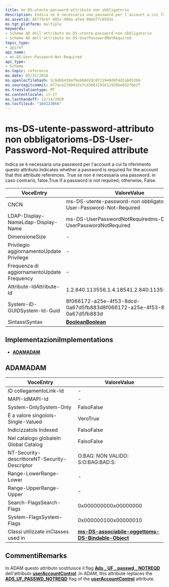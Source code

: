 ```yaml
---
title: ms-DS-utente-password-attributo non obbligatorio
description: Indica se è necessaria una password per l'account a cui fa riferimento questo attributo.
ms.assetid: 86779c6f-d05c-409a-afe4-99ebf7c0593e
ms.tgt_platform: multiple
keywords:
- Schema AD dell'attributo ms-DS-utente-password-non obbligatorio
- Schema AD dell'attributo ms-DS-UserPasswordNotRequired
topic_type:
- apiref
api_name:
- ms-DS-User-Password-Not-Required
api_type:
- Schema
ms.topic: reference
ms.date: 05/31/2018
ms.openlocfilehash: 5c8ebb439af9a960d2dc0721940d9f4d2ab852b6
ms.sourcegitcommit: b77ace27b0432e7cd3863191b11926be032fbe2f
ms.translationtype: MT
ms.contentlocale: it-IT
ms.lasthandoff: 12/14/2020
ms.locfileid: "104123066"
---
```

# <a name="ms-ds-user-password-not-required-attribute"></a><span data-ttu-id="9ed29-105">ms-DS-utente-password-attributo non obbligatorio</span><span class="sxs-lookup"><span data-stu-id="9ed29-105">ms-DS-User-Password-Not-Required attribute</span></span>

<span data-ttu-id="9ed29-106">Indica se è necessaria una password per l'account a cui fa riferimento questo attributo.</span><span class="sxs-lookup"><span data-stu-id="9ed29-106">Indicates whether a password is required for the account that this attribute references.</span></span> <span data-ttu-id="9ed29-107">True se non è necessaria una password. in caso contrario, false.</span><span class="sxs-lookup"><span data-stu-id="9ed29-107">True if a password is not required; otherwise, False.</span></span>



| <span data-ttu-id="9ed29-108">Voce</span><span class="sxs-lookup"><span data-stu-id="9ed29-108">Entry</span></span> | <span data-ttu-id="9ed29-109">Valore</span><span class="sxs-lookup"><span data-stu-id="9ed29-109">Value</span></span> |
|-------------------|--------------------------------------|
| <span data-ttu-id="9ed29-110">CN</span><span class="sxs-lookup"><span data-stu-id="9ed29-110">CN</span></span>                | <span data-ttu-id="9ed29-111">ms-DS-utente-password-non obbligatorio</span><span class="sxs-lookup"><span data-stu-id="9ed29-111">ms-DS-User-Password-Not-Required</span></span>     |
| <span data-ttu-id="9ed29-112">LDAP-Display-Name</span><span class="sxs-lookup"><span data-stu-id="9ed29-112">Ldap-Display-Name</span></span> | <span data-ttu-id="9ed29-113">ms-DS-UserPasswordNotRequired</span><span class="sxs-lookup"><span data-stu-id="9ed29-113">ms-DS-UserPasswordNotRequired</span></span>        |
| <span data-ttu-id="9ed29-114">Dimensione</span><span class="sxs-lookup"><span data-stu-id="9ed29-114">Size</span></span>              | \-                                   |
| <span data-ttu-id="9ed29-115">Privilegio aggiornamento</span><span class="sxs-lookup"><span data-stu-id="9ed29-115">Update Privilege</span></span>  | \-                                   |
| <span data-ttu-id="9ed29-116">Frequenza di aggiornamento</span><span class="sxs-lookup"><span data-stu-id="9ed29-116">Update Frequency</span></span>  | \-                                   |
| <span data-ttu-id="9ed29-117">Attribute-Id</span><span class="sxs-lookup"><span data-stu-id="9ed29-117">Attribute-Id</span></span>      | <span data-ttu-id="9ed29-118">1.2.840.113556.1.4.1854</span><span class="sxs-lookup"><span data-stu-id="9ed29-118">1.2.840.113556.1.4.1854</span></span>              |
| <span data-ttu-id="9ed29-119">System-ID-GUID</span><span class="sxs-lookup"><span data-stu-id="9ed29-119">System-Id-Guid</span></span>    | <span data-ttu-id="9ed29-120">8f066172-a25e-4f53-8dcd-0a67d5fb883d</span><span class="sxs-lookup"><span data-stu-id="9ed29-120">8f066172-a25e-4f53-8dcd-0a67d5fb883d</span></span> |
| <span data-ttu-id="9ed29-121">Sintassi</span><span class="sxs-lookup"><span data-stu-id="9ed29-121">Syntax</span></span>            | [<span data-ttu-id="9ed29-122">**Boolean**</span><span class="sxs-lookup"><span data-stu-id="9ed29-122">**Boolean**</span></span>](s-boolean.md)         |



## <a name="implementations"></a><span data-ttu-id="9ed29-123">Implementazioni</span><span class="sxs-lookup"><span data-stu-id="9ed29-123">Implementations</span></span>

-   [<span data-ttu-id="9ed29-124">**ADAM**</span><span class="sxs-lookup"><span data-stu-id="9ed29-124">**ADAM**</span></span>](#adam)

## <a name="adam"></a><span data-ttu-id="9ed29-125">ADAM</span><span class="sxs-lookup"><span data-stu-id="9ed29-125">ADAM</span></span>



| <span data-ttu-id="9ed29-126">Voce</span><span class="sxs-lookup"><span data-stu-id="9ed29-126">Entry</span></span> | <span data-ttu-id="9ed29-127">Valore</span><span class="sxs-lookup"><span data-stu-id="9ed29-127">Value</span></span> |
|------------------------|-------------------------------------------------------------------|
| <span data-ttu-id="9ed29-128">ID collegamento</span><span class="sxs-lookup"><span data-stu-id="9ed29-128">Link-Id</span></span>                | \-                                                                |
| <span data-ttu-id="9ed29-129">MAPI-Id</span><span class="sxs-lookup"><span data-stu-id="9ed29-129">MAPI-Id</span></span>                | \-                                                                |
| <span data-ttu-id="9ed29-130">System-Only</span><span class="sxs-lookup"><span data-stu-id="9ed29-130">System-Only</span></span>            | <span data-ttu-id="9ed29-131">Falso</span><span class="sxs-lookup"><span data-stu-id="9ed29-131">False</span></span>                                                             |
| <span data-ttu-id="9ed29-132">È a valore singolo</span><span class="sxs-lookup"><span data-stu-id="9ed29-132">Is-Single-Valued</span></span>       | <span data-ttu-id="9ed29-133">Vero</span><span class="sxs-lookup"><span data-stu-id="9ed29-133">True</span></span>                                                              |
| <span data-ttu-id="9ed29-134">Indicizzato</span><span class="sxs-lookup"><span data-stu-id="9ed29-134">Is Indexed</span></span>             | <span data-ttu-id="9ed29-135">Falso</span><span class="sxs-lookup"><span data-stu-id="9ed29-135">False</span></span>                                                             |
| <span data-ttu-id="9ed29-136">Nel catalogo globale</span><span class="sxs-lookup"><span data-stu-id="9ed29-136">In Global Catalog</span></span>      | <span data-ttu-id="9ed29-137">Falso</span><span class="sxs-lookup"><span data-stu-id="9ed29-137">False</span></span>                                                             |
| <span data-ttu-id="9ed29-138">NT-Security-descrittore</span><span class="sxs-lookup"><span data-stu-id="9ed29-138">NT-Security-Descriptor</span></span> | <span data-ttu-id="9ed29-139">O:BAG: NON VALIDO: S:</span><span class="sxs-lookup"><span data-stu-id="9ed29-139">O:BAG:BAD:S:</span></span>                                                      |
| <span data-ttu-id="9ed29-140">Range-Lower</span><span class="sxs-lookup"><span data-stu-id="9ed29-140">Range-Lower</span></span>            | \-                                                                |
| <span data-ttu-id="9ed29-141">Range-Upper</span><span class="sxs-lookup"><span data-stu-id="9ed29-141">Range-Upper</span></span>            | \-                                                                |
| <span data-ttu-id="9ed29-142">Search-Flags</span><span class="sxs-lookup"><span data-stu-id="9ed29-142">Search-Flags</span></span>           | <span data-ttu-id="9ed29-143">0x00000000</span><span class="sxs-lookup"><span data-stu-id="9ed29-143">0x00000000</span></span>                                                        |
| <span data-ttu-id="9ed29-144">System-Flags</span><span class="sxs-lookup"><span data-stu-id="9ed29-144">System-Flags</span></span>           | <span data-ttu-id="9ed29-145">0x00000010</span><span class="sxs-lookup"><span data-stu-id="9ed29-145">0x00000010</span></span>                                                        |
| <span data-ttu-id="9ed29-146">Classi utilizzate in</span><span class="sxs-lookup"><span data-stu-id="9ed29-146">Classes used in</span></span>        | [<span data-ttu-id="9ed29-147">**ms-DS-associabile-oggetto**</span><span class="sxs-lookup"><span data-stu-id="9ed29-147">**ms-DS-Bindable-Object**</span></span>](c-msds-bindableobject.md)<br/> |



## <a name="remarks"></a><span data-ttu-id="9ed29-148">Commenti</span><span class="sxs-lookup"><span data-stu-id="9ed29-148">Remarks</span></span>

<span data-ttu-id="9ed29-149">In ADAM questo attributo sostituisce il flag [**Ads \_ UF \_ passwd \_ NOTREQD**](/windows/desktop/api/iads/ne-iads-ads_user_flag_enum) dell'attributo [**userAccountControl**](a-useraccountcontrol.md) .</span><span class="sxs-lookup"><span data-stu-id="9ed29-149">In ADAM, this attribute replaces the [**ADS\_UF\_PASSWD\_NOTREQD**](/windows/desktop/api/iads/ne-iads-ads_user_flag_enum) flag of the [**userAccountControl**](a-useraccountcontrol.md) attribute.</span></span>

 

